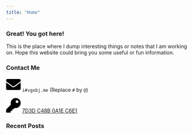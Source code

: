 ```yaml
---
title: "Home"
---
```


### Great! You got here!
This is the place where I dump interesting things or notes that I am working on. Hope this website could bring you some useful or fun information.

### Contact Me
<span><img src="/img/envelope-solid.svg"> `i#vgxbj.me` (Replace `#` by `@`) </span>

<span><img src="/img/key-solid.svg"> [7D3D C48B 0A1E C6E1](https://keybase.io/higuoxing/pgp_keys.asc?fingerprint=92e1201290c920dc4735e0f47d3dc48b0a1ec6e1) </span>

### Recent Posts
